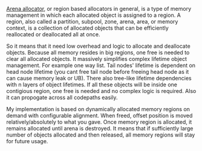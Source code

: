 [Arena allocator](https://en.m.wikipedia.org/wiki/Region-based_memory_management), or region based allocators in general, is a type of memory management in which each allocated object is assigned to a region. A region, also called a partition, subpool, zone, arena, area, or memory context, is a collection of allocated objects that can be efficiently reallocated or deallocated all at once.

So it means that it need low overhead and logic to allocate and deallocate objects. Because all memory resides in big regions, one free is needed to clear all allocated objects. It massively simplifies complex lifetime object management. For example one way list. Tail nodes' lifetime is dependent on head node lifetime (you cant free tail node before freeing head node as it can cause memory leak or UB). There also tree-like lifetime dependencies with n layers of object lifetimes. If all these objects will be inside one contigious region, one free is needed and no complex logic is required. Also it can propogate across all codepaths easily.


My implementation is based on dynamically allocated memory regions on demand with configurable alignment. When freed, offset position is moved relatively/absolutely to what you gave. Once memory region is allocated, it remains allocated until arena is destroyed. It means that if sufficiently large number of objects allocated and then released, all memory regions will stay for future usage. 
